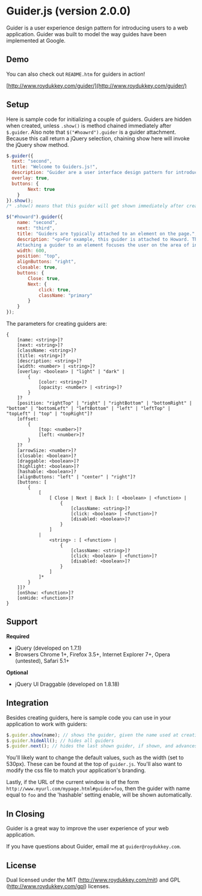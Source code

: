 Guider.js (version 2.0.0)
==========================

Guider is a user experience design pattern for introducing users to a web application. Guider was built to model the way guides have been implemented at Google.

Demo
-------

You can also check out `README.htm` for guiders in action!

[http://www.roydukkey.com/guider/](http://www.roydukkey.com/guider/)


Setup
--------

Here is sample code for initializing a couple of guiders. Guiders are hidden when created, unless `.show()` is method chained immediately after `$.guider`. Also note that `$("#hoawrd").guider` is a guider attachment. Because this call return a jQuery selection, chaining show here will invoke the jQuery show method.

~~~ javascript
$.guider({
  next: "second",
  title: "Welcome to Guiders.js!",
  description: "Guider are a user interface design pattern for introducing features of software. This dialog box, for example, is the first in a series of guiders that together make up a guide.",
  overlay: true,
  buttons: {
		Next: true
	}
}).show();
/* .show() means that this guider will get shown immediately after creation. */

$("#howard").guider({
	name: "second",
	next: "third",
	title: "Guiders are typically attached to an element on the page.",
	description: "<p>For example, this guider is attached to Howard. The Guider.js API uses a two-key positional model to determine where the guider should be placed.</p>\
	Attaching a guider to an element focuses the user on the area of interest.",
	width: 600,
	position: "top",
	alignButtons: "right",
	closable: true,
	buttons: {
		Close: true,
		Next: {
			click: true,
			className: "primary"
		}
	}
});
~~~

The parameters for creating guiders are:

~~~
{
	[name: <string>]?
	[next: <string>]?
	[className: <string>]?
	[title: <string>]?
	[description: <string>]?
	[width: <number> | <string>]?
	[overlay: <boolean> | "light" | "dark" |
		{
			[color: <string>]?
			[opacity: <number> | <string>]?
		}
	]?
	[position: "rightTop" | "right" | "rightBottom" | "bottomRight" | "bottom" | "bottomLeft" | "leftBottom" | "left" | "leftTop" | "topLeft" | "top" | "topRight"]?
	[offset:
		{
			[top: <number>]?
			[left: <number>]?
		}
	]?
	[arrowSize: <number>]?
	[closable: <boolean>]?
	[draggable: <boolean>]?
	[highlight: <boolean>]?
	[hashable: <boolean>]?
	[alignButtons: "left" | "center" | "right"]?
	[buttons: [
		{
			[
				[ Close | Next | Back ]: [ <boolean> | <function> |
					{
						[className: <string>]?
						[click: <boolean> | <function>]?
						[disabled: <boolean>]?
					}
				]
			|
				<string> : [ <function> |
					{
						[className: <string>]?
						[click: <boolean> | <function>]?
						[disabled: <boolean>]?
					}
				]
			]*
		}
	]]?
	[onShow: <function>]?
	[onHide: <function>]?
}
~~~


Support
-----------
**Required**

* jQuery (developed on 1.7.1)
* Browsers Chrome 1+, Firefox 3.5+, Internet Explorer 7+, Opera (untested), Safari 5.1+

**Optional**

* jQuery UI Draggable (developed on 1.8.18)


Integration
--------------

Besides creating guiders, here is sample code you can use in your application to work with guiders:

~~~ javascript
$.guider.show(name); // shows the guider, given the name used at creation
$.guider.hideAll(); // hides all guiders
$.guider.next(); // hides the last shown guider, if shown, and advances to the next guider
~~~

You'll likely want to change the default values, such as the width (set to 530px). These can be found at the top of `guider.js`. You'll also want to modify the css file to match your application's branding.

Lastly, if the URL of the current window is of the form `http://www.myurl.com/mypage.html#guider=foo`, then the guider with name equal to `foo` and the 'hashable' setting enable, will be shown automatically.


In Closing
-------------

Guider is a great way to improve the user experience of your web application.

If you have questions about Guider, email me at `guider@roydukkey.com`.


License
----------

Dual licensed under the MIT (http://www.roydukkey.com/mit) and GPL (http://www.roydukkey.com/gpl) licenses.